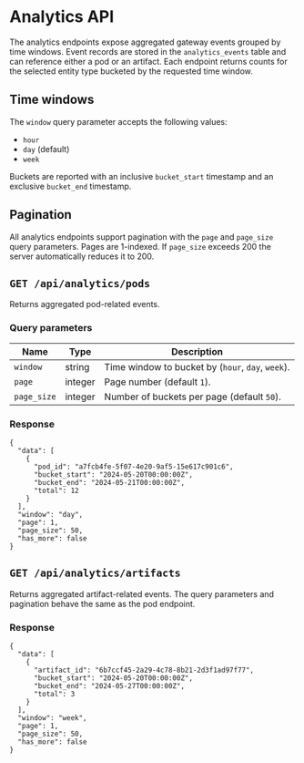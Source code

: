 # Analytics API

The analytics endpoints expose aggregated gateway events grouped by time windows. Event
records are stored in the `analytics_events` table and can reference either a pod or an
artifact. Each endpoint returns counts for the selected entity type bucketed by the
requested time window.

## Time windows

The `window` query parameter accepts the following values:

- `hour`
- `day` (default)
- `week`

Buckets are reported with an inclusive `bucket_start` timestamp and an exclusive
`bucket_end` timestamp.

## Pagination

All analytics endpoints support pagination with the `page` and `page_size` query
parameters. Pages are 1-indexed. If `page_size` exceeds 200 the server automatically
reduces it to 200.

## `GET /api/analytics/pods`

Returns aggregated pod-related events.

### Query parameters

| Name        | Type    | Description                                      |
| ----------- | ------- | ------------------------------------------------ |
| `window`    | string  | Time window to bucket by (`hour`, `day`, `week`). |
| `page`      | integer | Page number (default `1`).                        |
| `page_size` | integer | Number of buckets per page (default `50`).       |

### Response

```
{
  "data": [
    {
      "pod_id": "a7fcb4fe-5f07-4e20-9af5-15e617c901c6",
      "bucket_start": "2024-05-20T00:00:00Z",
      "bucket_end": "2024-05-21T00:00:00Z",
      "total": 12
    }
  ],
  "window": "day",
  "page": 1,
  "page_size": 50,
  "has_more": false
}
```

## `GET /api/analytics/artifacts`

Returns aggregated artifact-related events. The query parameters and pagination behave the
same as the pod endpoint.

### Response

```
{
  "data": [
    {
      "artifact_id": "6b7ccf45-2a29-4c78-8b21-2d3f1ad97f77",
      "bucket_start": "2024-05-20T00:00:00Z",
      "bucket_end": "2024-05-27T00:00:00Z",
      "total": 3
    }
  ],
  "window": "week",
  "page": 1,
  "page_size": 50,
  "has_more": false
}
```
